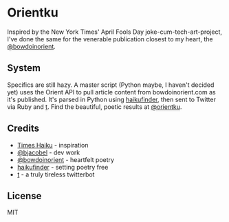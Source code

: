 Orientku
=========
Inspired by the New York Times' April Fools Day joke-cum-tech-art-project, I've done the same for the venerable publication closest to my heart, the [@bowdoinorient].

System
----------
Specifics are still hazy. A master script (Python maybe, I haven't decided yet) uses the Orient API to pull article content from bowdoinorient.com as it's published. It's parsed in Python using [haikufinder], then sent to Twitter via Ruby and [t]. Find the beautiful, poetic results at [@orientku].



Credits
-----------

* [Times Haiku] - inspiration
* [@bjacobel] - dev work 
* [@bowdoinorient] - heartfelt poetry
* [haikufinder] - setting poetry free
* [t] - a truly tireless twitterbot



License
-
MIT

  [t]: http://sferik.github.com/t/
  [haikufinder]: https://github.com/jdf/haikufinder
  [@bjacobel]: http://twitter.com/bjacobel
  [@bowdoinorient]: http://twitter.com/bowdoinorient
  [@orientku]: http://twitter.com/orientku
  [Times Haiku]: http://haiku.nytimes.com
